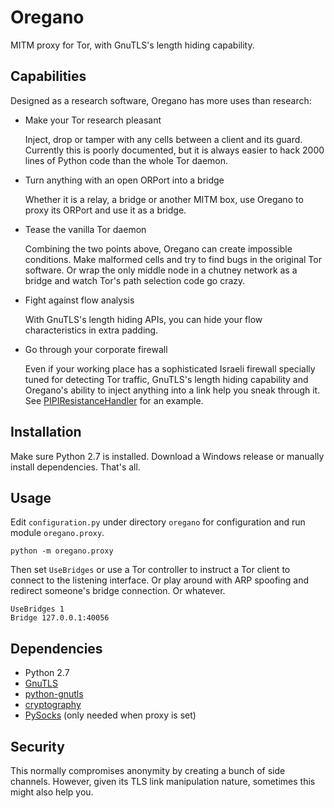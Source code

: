 # Oregano

MITM proxy for Tor, with GnuTLS's length hiding capability.

## Capabilities

Designed as a research software, Oregano has more uses than research:

* Make your Tor research pleasant

  Inject, drop or tamper with any cells between a client and its guard. Currently this is poorly documented, but it is always easier to hack 2000 lines of Python code than the whole Tor daemon.

* Turn anything with an open ORPort into a bridge

  Whether it is a relay, a bridge or another MITM box, use Oregano to proxy its ORPort and use it as a bridge.

* Tease the vanilla Tor daemon

  Combining the two points above, Oregano can create impossible conditions. Make malformed cells and try to find bugs in the original Tor software. Or wrap the only middle node in a chutney network as a bridge and watch Tor's path selection code go crazy.

* Fight against flow analysis

  With GnuTLS's length hiding APIs, you can hide your flow characteristics in extra padding.

* Go through your corporate firewall

  Even if your working place has a sophisticated Israeli firewall specially tuned for detecting Tor traffic, GnuTLS's length hiding capability and Oregano's ability to inject anything into a link help you sneak through it. See [PIPIResistanceHandler](https://github.com/nametoolong/oregano/blob/master/oregano/configuration.py#L64) for an example.

## Installation

Make sure Python 2.7 is installed. Download a Windows release or manually install dependencies. That's all.

## Usage

Edit `configuration.py` under directory `oregano` for configuration and run module `oregano.proxy`.
```
python -m oregano.proxy
```

Then set `UseBridges` or use a Tor controller to instruct a Tor client to connect to the listening interface. Or play around with ARP spoofing and redirect someone's bridge connection. Or whatever.
```
UseBridges 1
Bridge 127.0.0.1:40056
```

## Dependencies

* Python 2.7
* [GnuTLS](https://gnutls.org/)
* [python-gnutls](https://github.com/nametoolong/python-gnutls)
* [cryptography](https://cryptography.io/)
* [PySocks](https://github.com/Anorov/PySocks) (only needed when proxy is set)

## Security

This normally compromises anonymity by creating a bunch of side channels. However, given its TLS link manipulation nature, sometimes this might also help you.
